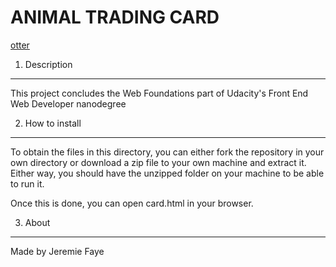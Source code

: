 ANIMAL TRADING CARD
===================

[otter](./otter.jpg)


1. Description
----------------
This project concludes the Web Foundations part of Udacity's Front End Web Developer nanodegree


2. How to install
-------------------
To obtain the files in this directory, you can either fork the repository in your own directory or download a zip file to your own machine and extract it. Either way, you should have the unzipped folder on your machine to be able to run it.

Once this is done, you can open card.html in your browser.


3. About
--------
Made by Jeremie Faye

